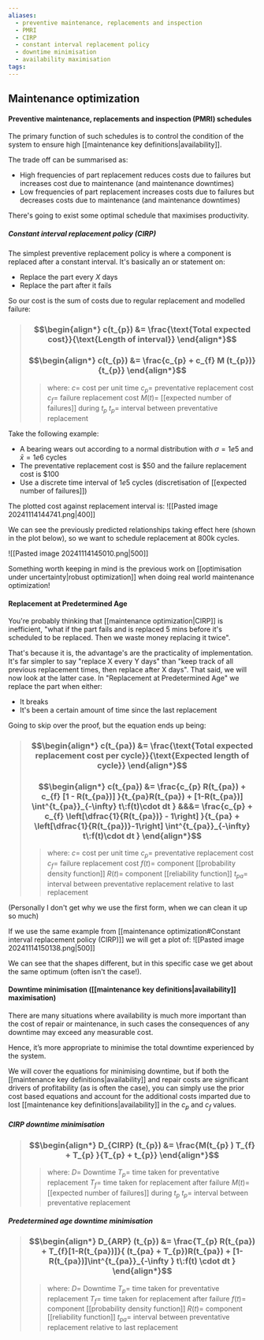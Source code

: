 ```yaml
---
aliases:
  - preventive maintenance, replacements and inspection
  - PMRI
  - CIRP
  - constant interval replacement policy
  - downtime minimisation
  - availability maximisation
tags:
---
```


## Maintenance optimization

#### Preventive maintenance, replacements and inspection (PMRI) schedules

The primary function of such schedules is to control the condition of the system to ensure high [[maintenance key definitions|availability]]. 

The trade off can be summarised as:
- High frequencies of part replacement reduces costs due to failures but increases cost due to maintenance (and maintenance downtimes)
- Low frequencies of part replacement increases costs due to failures but decreases costs due to maintenance (and maintenance downtimes)

There's going to exist some optimal schedule that maximises productivity.

##### Constant interval replacement policy (CIRP)

The simplest preventive replacement policy is where a component is replaced after a constant interval. It's basically an or statement on:
- Replace the part every $X$ days
- Replace the part after it fails

So our cost is the sum of costs due to regular replacement and modelled failure:

> ### $$\begin{align*} c(t_{p})  &= \frac{\text{Total expected cost}}{\text{Length of interval}}  \end{align*}$$
> ### $$\begin{align*} c(t_{p})  &= \frac{c_{p} + c_{f} M (t_{p})}{t_{p}}  \end{align*}$$
>> where:
>> $c=$ cost per unit time
>> $c_{p}=$ preventative replacement cost
>> $c_{f}=$ failure replacement cost
>> $M(t)=$ [[expected number of failures]] during $t_{p}$
>> $t_{p}=$ interval between preventative replacement

Take the following example:
- A bearing wears out according to a normal distribution with $\sigma=1e5$ and $\bar{x}=1e6$ cycles
- The preventative replacement cost is $50 and the failure replacement cost is $100
- Use a discrete time interval of $1e5$ cycles (discretisation of [[expected number of failures]])

The plotted cost against replacement interval is:
![[Pasted image 20241114144741.png|400]]

We can see the previously predicted relationships taking effect here (shown in the plot below), so we want to schedule replacement at 800k cycles. 

![[Pasted image 20241114145010.png|500]]

Something worth keeping in mind is the previous work on [[optimisation under uncertainty|robust optimization]] when doing real world maintenance optimization!

#### Replacement at Predetermined Age

You're probably thinking that [[maintenance optimization|CIRP]] is inefficient, "what if the part fails and is replaced 5 mins before it's scheduled to be replaced. Then we waste money replacing it twice".

That's because it is, the advantage's are the practicality of implementation. It's far simpler to say "replace X every Y days" than "keep track of all previous replacement times, then replace after X days". That said, we will now look at the latter case. In "Replacement at Predetermined Age" we replace the part when either:
- It breaks
- It's been a certain amount of time since the last replacement

Going to skip over the proof, but the equation ends up being:

> ### $$\begin{align*} c(t_{pa})  &= \frac{\text{Total expected replacement cost per cycle}}{\text{Expected length of cycle}}  \end{align*}$$
> ### $$\begin{align*} c(t_{pa})  &= \frac{c_{p} R(t_{pa}) + c_{f} [1 - R(t_{pa})] }{t_{pa}R(t_{pa}) + [1-R(t_{pa})] \int^{t_{pa}}_{-\infty} t\:f(t)\cdot dt }  &&&= \frac{c_{p}  + c_{f} \left[\dfrac{1}{R(t_{pa})} - 1\right] }{t_{pa} + \left[\dfrac{1}{R(t_{pa})}-1\right] \int^{t_{pa}}_{-\infty} t\:f(t)\cdot dt }  \end{align*}$$
>> where:
>> $c=$ cost per unit time
>> $c_{p}=$ preventative replacement cost
>> $c_{f}=$ failure replacement cost
>> $f(t)=$ component [[probability density function]]
>> $R(t)=$ component [[reliability function]]
>> $t_{pa}=$ interval between preventative replacement relative to last replacement

(Personally I don't get why we use the first form, when we can clean it up so much)

If we use the same example from [[maintenance optimization#Constant interval replacement policy (CIRP)]] we will get a plot of:
![[Pasted image 20241114150138.png|500]]

We can see that the shapes different, but in this specific case we get about the same optimum (often isn't the case!).


#### Downtime minimisation ([[maintenance key definitions|availability]] maximisation)

There are many situations where availability is much more important than the cost of repair or maintenance, in such cases the consequences of any downtime may exceed any measurable cost.

Hence, it’s more appropriate to minimise the total downtime experienced by the system.

We will cover the equations for minimising downtime, but if both the [[maintenance key definitions|availability]] and repair costs are significant drivers of profitability (as is often the case), you can simply use the prior cost based equations and account for the additional costs imparted due to lost [[maintenance key definitions|availability]] in the $c_{p}$ and $c_{f}$ values.

##### CIRP downtime minimisation

> ### $$\begin{align*} D_{CIRP} (t_{p}) &= \frac{M(t_{p} ) T_{f} + T_{p} }{T_{p} + t_{p}}  \end{align*}$$
>> where:
>> $D=$ Downtime
>> $T_{p}=$ time taken for preventative replacement
>> $T_{f}=$ time taken for replacement after failure
>> $M(t)=$ [[expected number of failures]] during $t_{p}$
>> $t_{p}=$ interval between preventative replacement

##### Predetermined age downtime minimisation

> ### $$\begin{align*} D_{ARP} (t_{p}) &= \frac{T_{p} R(t_{pa}) + T_{f}[1-R(t_{pa})]}{ (t_{pa} + T_{p})R(t_{pa}) + [1-R(t_{pa})]\int^{t_{pa}}_{-\infty } t\:f(t) \cdot dt }  \end{align*}$$
>> where:
>> $D=$ Downtime
>> $T_{p}=$ time taken for preventative replacement
>> $T_{f}=$ time taken for replacement after failure
>> $f(t)=$ component [[probability density function]]
>> $R(t)=$ component [[reliability function]]
>> $t_{pa}=$ interval between preventative replacement relative to last replacement


